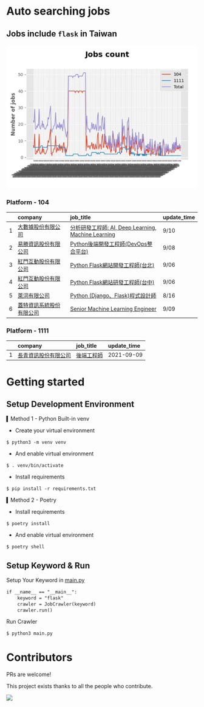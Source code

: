 # Auto searching jobs

## Jobs include `flask` in Taiwan 

 ![image](./doc/plot_img.jpg)


### Platform - 104


|    | company                                                                                | job_title                                                                                               | update_time   |
|---:|:---------------------------------------------------------------------------------------|:--------------------------------------------------------------------------------------------------------|:--------------|
|  1 | [大數據股份有限公司](https://www.104.com.tw/company/1a2x6bjjhc?jobsource=2018indexpoc)          | [分析研發工程師: AI, Deep Learning, Machine Learning](https://www.104.com.tw/job/54ffa?jobsource=2018indexpoc) | 9/10          |
|  2 | [易勝資訊股份有限公司](https://www.104.com.tw/company/1a2x6bj8og?jobsource=jolist_b_relevance)   | [Python後端開發工程師(DevOps整合平台)](https://www.104.com.tw/job/7asvo?jobsource=jolist_b_relevance)              | 9/08          |
|  3 | [紅門互動股份有限公司](https://www.104.com.tw/company/oh4m67k?jobsource=jolist_b_relevance)      | [Python Flask網站開發工程師(台北)](https://www.104.com.tw/job/6xtfl?jobsource=jolist_b_relevance)                | 9/06          |
|  4 | [紅門互動股份有限公司](https://www.104.com.tw/company/oh4m67k?jobsource=jolist_b_relevance)      | [Python Flask網站研發工程師(台中)](https://www.104.com.tw/job/6kf9h?jobsource=jolist_b_relevance)                | 9/06          |
|  5 | [萊泀有限公司](https://www.104.com.tw/company/1a2x6blg3t?jobsource=jolist_b_relevance)       | [Python (Django、Flask)程式設計師](https://www.104.com.tw/job/7cs5e?jobsource=jolist_b_relevance)             | 8/16          |
|  6 | [蓋特資訊系統股份有限公司](https://www.104.com.tw/company/1a2x6biptb?jobsource=jolist_b_relevance) | [Senior Machine Learning Engineer](https://www.104.com.tw/job/6e6r8?jobsource=jolist_b_relevance)       | 9/09          |

### Platform - 1111


|    | company                                              | job_title                                      | update_time   |
|---:|:-----------------------------------------------------|:-----------------------------------------------|:--------------|
|  1 | [長青資訊股份有限公司](https://www.1111.com.tw/corp/71694811/) | [後端工程師](https://www.1111.com.tw/job/85012186/) | 2021-09-09    |



# Getting started
## Setup Development Environment
▍Method 1 - Python Built-in venv

- Create your virtual environment
```
$ python3 -m venv venv
```
- And enable virtual environment
```
$ . venv/bin/activate
```
- Install requirements
```
$ pip install -r requirements.txt 
```

▍Method 2 - Poetry
- Install requirements
```
$ poetry install
```
- And enable virtual environment
```
$ poetry shell
```

## Setup Keyword & Run

Setup Your Keyword in [main.py](./main.py#L88)
```
if __name__ == "__main__":
    keyword = "flask"
    crawler = JobCrawler(keyword)
    crawler.run()
```

Run Crawler
```
$ python3 main.py
```

# Contributors
PRs are welcome!

This project exists thanks to all the people who contribute.

<a href="https://github.com/hsuanchi/auto-search-flask-job/graphs/contributors">
  <img src="https://contrib.rocks/image?repo=hsuanchi/auto-search-flask-job"/>
</a>
